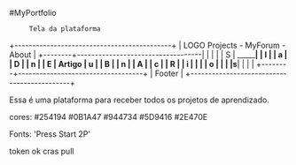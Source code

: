 #MyPortfolio
       
         Tela da plataforma                   

+--------------------------------------------+
| LOGO        Projects - MyForum - About     |
+--------+-----------------------------------|
|        |                                   |
|    S   |                            _______|
|    I   |                           |  a    |
|    D   |                           |  n    |
|    E   |     Artigo                |  u    |
|    B   |                           |  n    |
|    A   |                           |  c    |
|    R   |                           |  i    |
|        |                           |  o    |
|        |                           |__s____|
|        |                                   |
+--------+-----------------------------------+
|                  Footer                    |
+--------------------------------------------+

Essa é uma plataforma para receber todos os projetos de aprendizado.

cores:
#254194
#0B1A47
#944734
#5D9416
#2E470E


Fonts:
'Press Start 2P'

token ok cras pull
